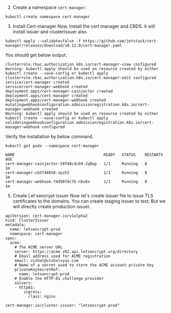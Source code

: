 2. Create a namespace `cert-manager`.
```
kubectl create namespace cert-manager
```

3. Install Cert-manager
Now, Install the cert manager and CRDS. it will install issuer and clusterissuer also.

```
kubectl apply --validate=false -f https://github.com/jetstack/cert-manager/releases/download/v0.12.0/cert-manager.yaml
```

You should get below output.

```
clusterrole.rbac.authorization.k8s.io/cert-manager-view configured
Warning: kubectl apply should be used on resource created by either kubectl create --save-config or kubectl apply
clusterrole.rbac.authorization.k8s.io/cert-manager-edit configured
service/cert-manager created
service/cert-manager-webhook created
deployment.apps/cert-manager-cainjector created
deployment.apps/cert-manager created
deployment.apps/cert-manager-webhook created
mutatingwebhookconfiguration.admissionregistration.k8s.io/cert-manager-webhook created
Warning: kubectl apply should be used on resource created by either kubectl create --save-config or kubectl apply
validatingwebhookconfiguration.admissionregistration.k8s.io/cert-manager-webhook configured

```

Verify the installation by below command.
```
kubectl get pods --namespace cert-manager
```
```
NAME                                       READY   STATUS    RESTARTS   AGE
cert-manager-cainjector-58f48c4cb9-2q8wp   1/1     Running   0          1m
cert-manager-cb5f48858-zpzh2               1/1     Running   0          1m
cert-manager-webhook-74d98fdc7b-nbv8x      1/1     Running   0          1m
```


5. Create Let'sencrypt issuer 
Now let's create issuer file to issue TLS certificates to the domains. You can create staging issuer to test, But we will directly create production issuer.
```
apiVersion: cert-manager.io/v1alpha2
kind: ClusterIssuer
metadata:
  name: letsencrypt-prod
  namespace: cert-manager
spec:
  acme:
    # The ACME server URL
    server: https://acme-v02.api.letsencrypt.org/directory
    # Email address used for ACME registration
    email: vishal@vishalvyas.com
    # Name of a secret used to store the ACME account private key
    privateKeySecretRef:
      name: letsencrypt-prod
    # Enable the HTTP-01 challenge provider
    solvers:
    - http01:
        ingress:
          class: nginx

```

```
cert-manager.io/cluster-issuer: "letsencrypt-prod"
```

